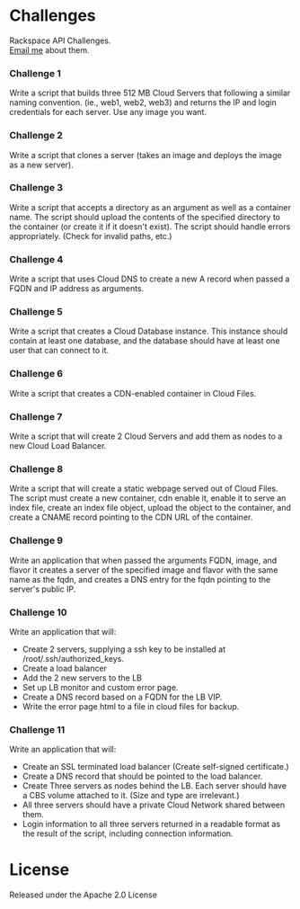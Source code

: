 # Challenges


Rackspace API Challenges.    
[Email me](mailto:pauldurivage@gmail.com "email") about them.

### Challenge 1
Write a script that builds three 512 MB Cloud Servers that following a similar naming convention. (ie., web1, web2, web3) and returns the IP and login credentials for each server. Use any image you want. 

### Challenge 2
Write a script that clones a server (takes an image and deploys the image as a new server). 


### Challenge 3
Write a script that accepts a directory as an argument as well as a container name. The script should upload the contents of the specified directory to the container (or create it if it doesn't exist). The script should handle errors appropriately. (Check for invalid paths, etc.) 

### Challenge 4
Write a script that uses Cloud DNS to create a new A record when passed a FQDN and IP address as arguments. 

### Challenge 5
Write a script that creates a Cloud Database instance. This instance should contain at least one database, and the database should have at least one user that can connect to it. 

### Challenge 6
Write a script that creates a CDN-enabled container in Cloud Files. 

### Challenge 7
Write a script that will create 2 Cloud Servers and add them as nodes to a new Cloud Load Balancer.

### Challenge 8
Write a script that will create a static webpage served out of Cloud Files. The script must create a new container, cdn enable it, enable it to serve an index file, create an index file object, upload the object to the container, and create a CNAME record pointing to the CDN URL of the container. 

### Challenge 9
Write an application that when passed the arguments FQDN, image, and flavor it creates a server of the specified image and flavor with the same name as the fqdn, and creates a DNS entry for the fqdn pointing to the server's public IP. 

### Challenge 10
Write an application that will:

* Create 2 servers, supplying a ssh key to be installed at /root/.ssh/authorized_keys. 
* Create a load balancer
* Add the 2 new servers to the LB 
* Set up LB monitor and custom error page.
* Create a DNS record based on a FQDN for the LB VIP.
* Write the error page html to a file in cloud files for backup. 

### Challenge 11
Write an application that will: 

* Create an SSL terminated load balancer (Create self-signed certificate.) 
* Create a DNS record that should be pointed to the load balancer. 
* Create Three servers as nodes behind the LB. Each server should have a CBS volume attached to it. (Size and type are irrelevant.) 
* All three servers should have a private Cloud Network shared between them.
* Login information to all three servers returned in a readable format as the result of the script, including connection information.


# License

Released under the Apache 2.0 License
